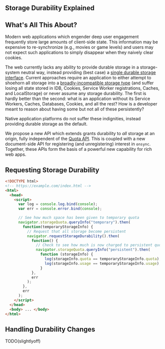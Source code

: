 <h2>Storage Durability Explained</h2>

## What's All This About?

Modern web applications which engender deep user engagement frequently store large amounts of client-side state. This information may be expensive to re-synchronize (e.g., movies or game levels) and users may not expect such applications to simply disappear when they naively clear cookies.

The web currently lacks any ability to provide durable storage in a storage-system neutral way, instead providing (best case) a [single durable storage interface][persistent_filesystem]. Current approaches require an application to either attempt to shoehorn all storage into a [broadly-incompatible storage type][persistent_filesystem] (and suffer losing all state stored in IDB, Cookies, Service Worker registrations, Caches, and LocalStorage) or never assume any storage durability. The first is hardly better than the second: what is an application without its Service Workers, Caches, Databases, Cookies, and all the rest? How is a developer meant to reason about having some but not all of these persistently?

Native application platforms do not suffer these indignities, instead providing durable storage as the default.

We propose a new API which extends grants durability to _all_ storage at an origin, fully independent of the [Quota API][quota_api]. This is coupled with a new document-side API for registering (and unregistering) interest in `onsync`. Together, these APIs form the basis of a powerful new capability for rich web apps.

## Requesting Storage Durability

```html
<!DOCTYPE html>
<!-- https://example.com/index.html -->
<html>
  <head>
    <script>
      var log = console.log.bind(console);
      var err = console.error.bind(console);

      // See how much space has been given to temporary quota
      navigator.storageQuota.queryInfo("temporary").then(
        function(temporaryStorageInfo) {
          // Request that all storage become persistent
          navigator.requestStorageDurability().then(
            function() {
              // Check to see how much is now charged to persistent quota
              navigator.storageQuota.queryInfo("persistent").then(
                function (storageInfo) {
                  log(storageInfo.quota == temporaryStorageInfo.quota); // true
                  log(storageInfo.usage == temporaryStorageInfo.usage); // true
                }
            },
            err
          );
        },
        err
      );
    </script>
  </head>
  <body> ... </body>
</html>
```

## Handling Durability Changes

TODO(slightlyoff)


[persistent_filesystem]: http://www.html5rocks.com/en/tutorials/file/filesystem/
[quota_api]: http://www.w3.org/TR/quota-api